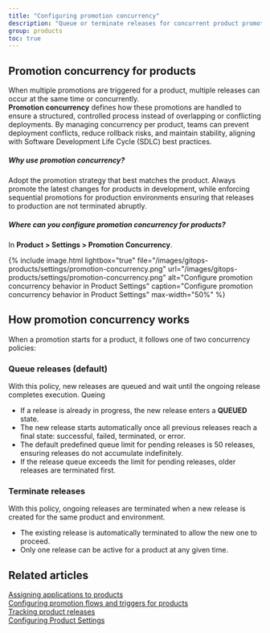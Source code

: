 ```yaml
---
title: "Configuring promotion concurrency"
description: "Queue or terminate releases for concurrent product promotions"
group: products
toc: true
---
```


## Promotion concurrency for products

When multiple promotions are triggered for a product, multiple releases can occur at the same time or concurrently.  
**Promotion concurrency** defines how these promotions are handled to ensure a structured, controlled process instead of overlapping or conflicting deployments.
By managing concurrency per product, teams can prevent deployment conflicts, reduce rollback risks, and maintain stability, aligning with Software Development Life Cycle (SDLC) best practices.




##### Why use promotion concurrency?
Adopt the promotion strategy that best matches the product. Always promote the latest changes for products in development, while enforcing sequential promotions for production environments ensuring that releases to production are not terminated abruptly.

##### Where can you configure promotion concurrency for products? 
In **Product > Settings > Promotion Concurrency**.

{% include
 image.html
 lightbox="true"
 file="/images/gitops-products/settings/promotion-concurrency.png"
 url="/images/gitops-products/settings/promotion-concurrency.png"
 alt="Configure promotion concurrency behavior in Product Settings"
 caption="Configure promotion concurrency behavior in Product Settings"
    max-width="50%"
%} 

## How promotion concurrency works
When a promotion starts for a product, it follows one of two concurrency policies:

### Queue releases (default)
With this policy, new releases are queued and wait until the ongoing release completes execution. Queing 
* If a release is already in progress, the new release enters a **QUEUED** state.
* The new release starts automatically once all previous releases reach a final state: successful, failed, terminated, or error.
* The default predefined queue limit for pending releases is 50 releases, ensuring releases do not accumulate indefinitely.
* If the release queue exceeds the limit for pending releases, older releases are terminated first.

### Terminate releases
With this policy, ongoing releases are terminated when a new release is created for the same product and environment.
* The existing release is automatically terminated to allow the new one to proceed.
* Only one release can be active for a product at any given time.



## Related articles
[Assigning applications to products]({{site.baseurl}}/docs/products/assign-applications/)   
[Configuring promotion flows and triggers for products]({{site.baseurl}}/docs/products/promotion-flow-triggers/)   
[Tracking product releases]({{site.baseurl}}/docs/promotions/releases/)  
[Configuring Product Settings]({{site.baseurl}}/docs/products/configure-product-settings/)  



<!--- ## Example scenarios

### Scenario 1: Standard queued promotion releases (default behavior)
A product has a promotion in progress for version v1.2.0.
A new promotion for version v1.3.0 is triggered while v1.2.0 is still in progress.
The v1.3.0 release enters a PENDING state until v1.2.0 reaches a final status (successful, failed, terminated).
Once v1.2.0 completes, v1.3.0 automatically starts its promotion.

### Scenario 2: Terminating active releases for faster iteration
A promotion for v1.2.0 is currently deploying.
A critical bug fix in v1.3.0 needs to be released immediately.
The user configures concurrency: terminate with policy: promotionFlow, meaning only releases using the same promotion flow are terminated.
The v1.2.0 release stops immediately, and v1.3.0 starts.

Scenario 3: Managing the Queue Size
A team has automated releases that generate a backlog of 60 promotions.
Since the queue limit is 50, the system automatically terminates older releases (FIFO order) to maintain the limit.
The most recent 50 releases remain in the queue, while the 10 oldest ones are removed.
Configuration Options
To control concurrency behavior, users can define settings in their promotion configuration:

-->